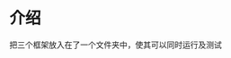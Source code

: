 <!--
 * @Date: 2021-01-04 09:10:49
 * @LastEditors: dongfb
 * @LastEditTime: 2021-01-21 16:17:12
-->
# 介绍

把三个框架放入在了一个文件夹中，使其可以同时运行及测试